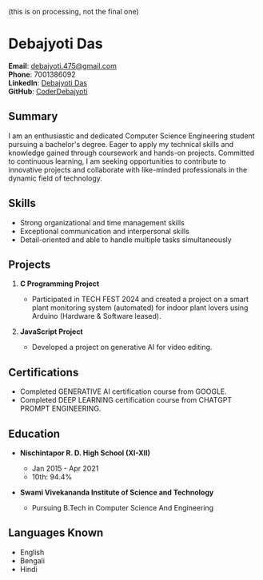 (this is on processing, not the final one)
# Debajyoti Das

**Email**: [debajyoti.475@gmail.com](mailto:debajyoti.475@gmail.com)  
**Phone**: 7001386092  
**LinkedIn**: [Debajyoti Das](https://www.linkedin.com/in/debajyoti-das-76a9aa284/)  
**GitHub**: [CoderDebajyoti](https://github.com/CoderDebajyoti)

## Summary
I am an enthusiastic and dedicated Computer Science Engineering student pursuing a bachelor's degree. Eager to apply my technical skills and knowledge gained through coursework and hands-on projects. Committed to continuous learning, I am seeking opportunities to contribute to innovative projects and collaborate with like-minded professionals in the dynamic field of technology.

## Skills
- Strong organizational and time management skills
- Exceptional communication and interpersonal skills
- Detail-oriented and able to handle multiple tasks simultaneously

## Projects
1. **C Programming Project**
   - Participated in TECH FEST 2024 and created a project on a smart plant monitoring system (automated) for indoor plant lovers using Arduino (Hardware & Software leased).

2. **JavaScript Project**
   - Developed a project on generative AI for video editing.

## Certifications
- Completed GENERATIVE AI certification course from GOOGLE.
- Completed DEEP LEARNING certification course from CHATGPT PROMPT ENGINEERING.

## Education
- **Nischintapor R. D. High School (XI-XII)**
  - Jan 2015 - Apr 2021
  - 10th: 94.4%

- **Swami Vivekananda Institute of Science and Technology**
  
  - Pursuing B.Tech in Computer Science And Engineering

## Languages Known
- English
- Bengali
- Hindi
